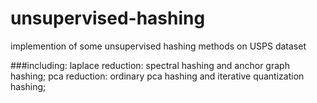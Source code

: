 # unsupervised-hashing
implemention of some unsupervised hashing methods on USPS dataset

###including:
  laplace reduction: spectral hashing and anchor graph hashing;
  pca reduction: ordinary pca hashing and iterative quantization hashing;
